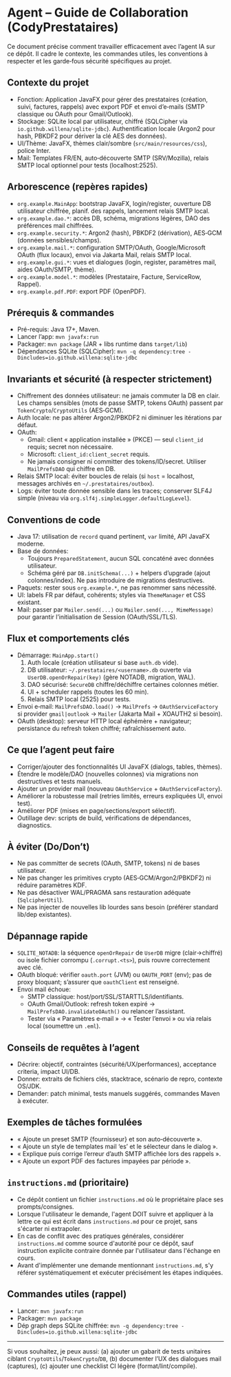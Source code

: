# Agent – Guide de Collaboration (CodyPrestataires)

Ce document précise comment travailler efficacement avec l’agent IA sur ce dépôt. Il cadre le contexte, les commandes utiles, les conventions à respecter et les garde‑fous sécurité spécifiques au projet.

## Contexte du projet
- Fonction: Application JavaFX pour gérer des prestataires (création, suivi, factures, rappels) avec export PDF et envoi d’e‑mails (SMTP classique ou OAuth pour Gmail/Outlook).
- Stockage: SQLite local par utilisateur, chiffré (SQLCipher via `io.github.willena/sqlite-jdbc`). Authentification locale (Argon2 pour hash, PBKDF2 pour dériver la clé AES des données).
- UI/Thème: JavaFX, thèmes clair/sombre (`src/main/resources/css`), police Inter.
- Mail: Templates FR/EN, auto‑découverte SMTP (SRV/Mozilla), relais SMTP local optionnel pour tests (localhost:2525).

## Arborescence (repères rapides)
- `org.example.MainApp`: bootstrap JavaFX, login/register, ouverture DB utilisateur chiffrée, planif. des rappels, lancement relais SMTP local.
- `org.example.dao.*`: accès DB, schéma, migrations légères, DAO des préférences mail chiffrées.
- `org.example.security.*`: Argon2 (hash), PBKDF2 (dérivation), AES‑GCM (données sensibles/champs).
- `org.example.mail.*`: configuration SMTP/OAuth, Google/Microsoft OAuth (flux locaux), envoi via Jakarta Mail, relais SMTP local.
- `org.example.gui.*`: vues et dialogues (login, register, paramètres mail, aides OAuth/SMTP, thème).
- `org.example.model.*`: modèles (Prestataire, Facture, ServiceRow, Rappel).
- `org.example.pdf.PDF`: export PDF (OpenPDF).

## Prérequis & commandes
- Pré-requis: Java 17+, Maven.
- Lancer l’app: `mvn javafx:run`
- Packager: `mvn package` (JAR + libs runtime dans `target/lib`)
- Dépendances SQLite (SQLCipher): `mvn -q dependency:tree -Dincludes=io.github.willena:sqlite-jdbc`

## Invariants et sécurité (à respecter strictement)
- Chiffrement des données utilisateur: ne jamais commuter la DB en clair. Les champs sensibles (mots de passe SMTP, tokens OAuth) passent par `TokenCrypto`/`CryptoUtils` (AES‑GCM).
- Auth locale: ne pas altérer Argon2/PBKDF2 ni diminuer les itérations par défaut.
- OAuth:
  - Gmail: client « application installée » (PKCE) — seul `client_id` requis; secret non nécessaire.
  - Microsoft: `client_id:client_secret` requis.
  - Ne jamais consigner ni committer des tokens/ID/secret. Utiliser `MailPrefsDAO` qui chiffre en DB.
- Relais SMTP local: éviter boucles de relais (si `host` = localhost, messages archivés en `~/.prestataires/outbox`).
- Logs: éviter toute donnée sensible dans les traces; conserver SLF4J simple (niveau via `org.slf4j.simpleLogger.defaultLogLevel`).

## Conventions de code
- Java 17: utilisation de `record` quand pertinent, `var` limité, API JavaFX moderne.
- Base de données:
  - Toujours `PreparedStatement`, aucun SQL concaténé avec données utilisateur.
  - Schéma géré par `DB.initSchema(...)` + helpers d’upgrade (ajout colonnes/index). Ne pas introduire de migrations destructives.
- Paquets: rester sous `org.example.*`, ne pas renommer sans nécessité.
- UI: labels FR par défaut, cohérents; styles via `ThemeManager` et CSS existant.
- Mail: passer par `Mailer.send(...)` ou `Mailer.send(..., MimeMessage)` pour garantir l’initialisation de Session (OAuth/SSL/TLS).

## Flux et comportements clés
- Démarrage: `MainApp.start()`
  1) Auth locale (création utilisateur si base `auth.db` vide).
  2) DB utilisateur: `~/.prestataires/<username>.db` ouverte via `UserDB.openOrRepair(key)` (gère NOTADB, migration, WAL).
  3) DAO sécurisé: `SecureDB` chiffre/déchiffre certaines colonnes métier.
  4) UI + scheduler rappels (toutes les 60 min).
  5) Relais SMTP local (2525) pour tests.
- Envoi e‑mail: `MailPrefsDAO.load()` -> `MailPrefs` -> `OAuthServiceFactory` si provider `gmail|outlook` -> `Mailer` (Jakarta Mail + XOAUTH2 si besoin).
- OAuth (desktop): serveur HTTP local éphémère + navigateur; persistance du refresh token chiffré; rafraîchissement auto.

## Ce que l’agent peut faire
- Corriger/ajouter des fonctionnalités UI JavaFX (dialogs, tables, thèmes).
- Étendre le modèle/DAO (nouvelles colonnes) via migrations non destructives et tests manuels.
- Ajouter un provider mail (nouveau `OAuthService` + `OAuthServiceFactory`).
- Améliorer la robustesse mail (retries limités, erreurs expliquées UI, envoi test).
- Améliorer PDF (mises en page/sections/export sélectif).
- Outillage dev: scripts de build, vérifications de dépendances, diagnostics.

## À éviter (Do/Don’t)
- Ne pas committer de secrets (OAuth, SMTP, tokens) ni de bases utilisateur.
- Ne pas changer les primitives crypto (AES‑GCM/Argon2/PBKDF2) ni réduire paramètres KDF.
- Ne pas désactiver WAL/PRAGMA sans restauration adéquate (`SqlcipherUtil`).
- Ne pas injecter de nouvelles lib lourdes sans besoin (préférer standard lib/dep existantes).

## Dépannage rapide
- `SQLITE_NOTADB`: la séquence `openOrRepair` de `UserDB` migre (clair->chiffré) ou isole fichier corrompu (`.corrupt.<ts>`), puis rouvre correctement avec clé.
- OAuth bloqué: vérifier `oauth.port` (JVM) ou `OAUTH_PORT` (env); pas de proxy bloquant; s’assurer que `oauthClient` est renseigné.
- Envoi mail échoue:
  - SMTP classique: host/port/SSL/STARTTLS/identifiants.
  - OAuth Gmail/Outlook: refresh token expiré -> `MailPrefsDAO.invalidateOAuth()` ou relancer l’assistant.
  - Tester via « Paramètres e‑mail » -> « Tester l’envoi » ou via relais local (soumettre un `.eml`).

## Conseils de requêtes à l’agent
- Décrire: objectif, contraintes (sécurité/UX/performances), acceptance criteria, impact UI/DB.
- Donner: extraits de fichiers clés, stacktrace, scénario de repro, contexte OS/JDK.
- Demander: patch minimal, tests manuels suggérés, commandes Maven à exécuter.

## Exemples de tâches formulées
- « Ajoute un preset SMTP {fournisseur} et son auto‑découverte ».
- « Ajoute un style de templates mail ‘es’ et le sélecteur dans le dialog ».
- « Explique puis corrige l’erreur d’auth SMTP affichée lors des rappels ».
- « Ajoute un export PDF des factures impayées par période ».

## `instructions.md` (prioritaire)
- Ce dépôt contient un fichier `instructions.md` où le propriétaire place ses prompts/consignes.
- Lorsque l'utilisateur le demande, l'agent DOIT suivre et appliquer à la lettre ce qui est écrit dans `instructions.md` pour ce projet, sans s'écarter ni extrapoler.
- En cas de conflit avec des pratiques générales, considérer `instructions.md` comme source d'autorité pour ce dépôt, sauf instruction explicite contraire donnée par l'utilisateur dans l'échange en cours.
- Avant d'implémenter une demande mentionnant `instructions.md`, s'y référer systématiquement et exécuter précisément les étapes indiquées.

## Commandes utiles (rappel)
- Lancer: `mvn javafx:run`
- Packager: `mvn package`
- Dép graph deps SQLite chiffrée: `mvn -q dependency:tree -Dincludes=io.github.willena:sqlite-jdbc`

---

Si vous souhaitez, je peux aussi: (a) ajouter un gabarit de tests unitaires ciblant `CryptoUtils`/`TokenCrypto`/`DB`, (b) documenter l’UX des dialogues mail (captures), (c) ajouter une checklist CI légère (format/lint/compile).
